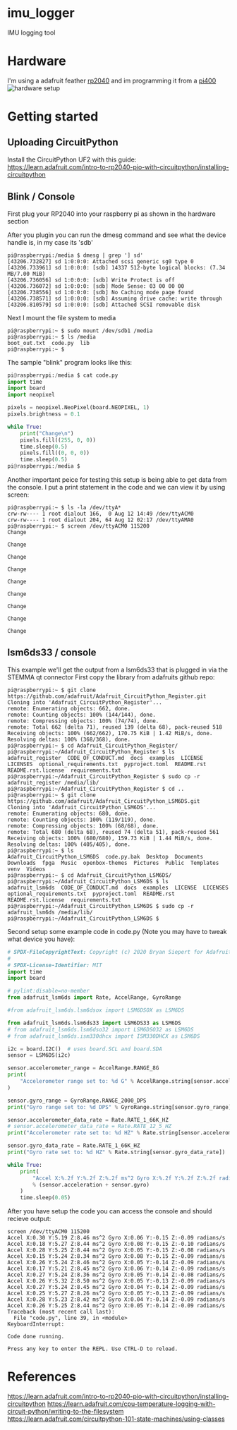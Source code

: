 # imu_logger
IMU logging tool

# Hardware
I'm using a adafruit feather [rp2040](https://www.adafruit.com/product/4884) and im programming it from a [pi400](https://www.adafruit.com/product/4795)
![hardware setup](images/hardware_setup.jpg)

# Getting started
## Uploading CircuitPython
Install the CircuitPython UF2 with this guide: https://learn.adafruit.com/intro-to-rp2040-pio-with-circuitpython/installing-circuitpython

## Blink / Console
First plug your RP2040 into your raspberry pi as shown in the hardware section

After you plugin you can run the dmesg command and see what the device handle is, in my case its 'sdb'
```shell
pi@raspberrypi:/media $ dmesg | grep '] sd'
[43206.732827] sd 1:0:0:0: Attached scsi generic sg0 type 0
[43206.733961] sd 1:0:0:0: [sdb] 14337 512-byte logical blocks: (7.34 MB/7.00 MiB)
[43206.736056] sd 1:0:0:0: [sdb] Write Protect is off
[43206.736072] sd 1:0:0:0: [sdb] Mode Sense: 03 00 00 00
[43206.738556] sd 1:0:0:0: [sdb] No Caching mode page found
[43206.738571] sd 1:0:0:0: [sdb] Assuming drive cache: write through
[43206.810579] sd 1:0:0:0: [sdb] Attached SCSI removable disk
```

Next I mount the file system to media
```shell
pi@raspberrypi:~ $ sudo mount /dev/sdb1 /media
pi@raspberrypi:~ $ ls /media
boot_out.txt  code.py  lib
pi@raspberrypi:~ $
```

The sample "blink" program looks like this:
```python
pi@raspberrypi:/media $ cat code.py
import time
import board
import neopixel

pixels = neopixel.NeoPixel(board.NEOPIXEL, 1)
pixels.brightness = 0.1

while True:
    print("Change\n")
    pixels.fill((255, 0, 0))
    time.sleep(0.5)
    pixels.fill((0, 0, 0))
    time.sleep(0.5)
pi@raspberrypi:/media $
```

Another important peice for testing this setup is being able to get data from the console.  I put a print statement in the code and we can view it by using screen:
```
pi@raspberrypi:~ $ ls -la /dev/ttyA*
crw-rw---- 1 root dialout 166,  0 Aug 12 14:49 /dev/ttyACM0
crw-rw---- 1 root dialout 204, 64 Aug 12 02:17 /dev/ttyAMA0
pi@raspberrypi:~ $ screen /dev/ttyACM0 115200
Change

Change

Change

Change

Change

Change

Change

Change

Change
```

## lsm6ds33 / console
This example we'll get the output from a lsm6ds33 that is plugged in via the STEMMA qt connector
First copy the library from adafruits github repo:
```
pi@raspberrypi:~ $ git clone https://github.com/adafruit/Adafruit_CircuitPython_Register.git
Cloning into 'Adafruit_CircuitPython_Register'...
remote: Enumerating objects: 662, done.
remote: Counting objects: 100% (144/144), done.
remote: Compressing objects: 100% (74/74), done.
remote: Total 662 (delta 71), reused 139 (delta 68), pack-reused 518
Receiving objects: 100% (662/662), 170.75 KiB | 1.42 MiB/s, done.
Resolving deltas: 100% (368/368), done.
pi@raspberrypi:~ $ cd Adafruit_CircuitPython_Register/
pi@raspberrypi:~/Adafruit_CircuitPython_Register $ ls
adafruit_register  CODE_OF_CONDUCT.md  docs  examples  LICENSE  LICENSES  optional_requirements.txt  pyproject.toml  README.rst  README.rst.license  requirements.txt
pi@raspberrypi:~/Adafruit_CircuitPython_Register $ sudo cp -r adafruit_register /media/lib/
pi@raspberrypi:~/Adafruit_CircuitPython_Register $ cd ..
pi@raspberrypi:~ $ git clone https://github.com/adafruit/Adafruit_CircuitPython_LSM6DS.git
Cloning into 'Adafruit_CircuitPython_LSM6DS'...
remote: Enumerating objects: 680, done.
remote: Counting objects: 100% (119/119), done.
remote: Compressing objects: 100% (68/68), done.
remote: Total 680 (delta 68), reused 74 (delta 51), pack-reused 561
Receiving objects: 100% (680/680), 159.73 KiB | 1.44 MiB/s, done.
Resolving deltas: 100% (405/405), done.
pi@raspberrypi:~ $ ls
Adafruit_CircuitPython_LSM6DS  code.py.bak  Desktop  Documents  Downloads  fpga  Music  openbox-themes  Pictures  Public  Templates  venv  Videos
pi@raspberrypi:~ $ cd Adafruit_CircuitPython_LSM6DS/
pi@raspberrypi:~/Adafruit_CircuitPython_LSM6DS $ ls
adafruit_lsm6ds  CODE_OF_CONDUCT.md  docs  examples  LICENSE  LICENSES  optional_requirements.txt  pyproject.toml  README.rst  README.rst.license  requirements.txt
pi@raspberrypi:~/Adafruit_CircuitPython_LSM6DS $ sudo cp -r adafruit_lsm6ds /media/lib/
pi@raspberrypi:~/Adafruit_CircuitPython_LSM6DS $
```

Second setup some example code in code.py (Note you may have to tweak what device you have):
```python
# SPDX-FileCopyrightText: Copyright (c) 2020 Bryan Siepert for Adafruit Industries
#
# SPDX-License-Identifier: MIT
import time
import board

# pylint:disable=no-member
from adafruit_lsm6ds import Rate, AccelRange, GyroRange

#from adafruit_lsm6ds.lsm6dsox import LSM6DSOX as LSM6DS

from adafruit_lsm6ds.lsm6ds33 import LSM6DS33 as LSM6DS
# from adafruit_lsm6ds.lsm6dso32 import LSM6DSO32 as LSM6DS
# from adafruit_lsm6ds.ism330dhcx import ISM330DHCX as LSM6DS

i2c = board.I2C()  # uses board.SCL and board.SDA
sensor = LSM6DS(i2c)

sensor.accelerometer_range = AccelRange.RANGE_8G
print(
    "Accelerometer range set to: %d G" % AccelRange.string[sensor.accelerometer_range]
)

sensor.gyro_range = GyroRange.RANGE_2000_DPS
print("Gyro range set to: %d DPS" % GyroRange.string[sensor.gyro_range])

sensor.accelerometer_data_rate = Rate.RATE_1_66K_HZ
# sensor.accelerometer_data_rate = Rate.RATE_12_5_HZ
print("Accelerometer rate set to: %d HZ" % Rate.string[sensor.accelerometer_data_rate])

sensor.gyro_data_rate = Rate.RATE_1_66K_HZ
print("Gyro rate set to: %d HZ" % Rate.string[sensor.gyro_data_rate])

while True:
    print(
        "Accel X:%.2f Y:%.2f Z:%.2f ms^2 Gyro X:%.2f Y:%.2f Z:%.2f radians/s"
        % (sensor.acceleration + sensor.gyro)
    )
    time.sleep(0.05)
```

After you have setup the code you can access the console and should recieve output:
```
screen /dev/ttyACM0 115200
Accel X:0.30 Y:5.19 Z:8.46 ms^2 Gyro X:0.06 Y:-0.15 Z:-0.09 radians/s
Accel X:0.18 Y:5.27 Z:8.44 ms^2 Gyro X:0.08 Y:-0.15 Z:-0.10 radians/s
Accel X:0.28 Y:5.25 Z:8.44 ms^2 Gyro X:0.05 Y:-0.15 Z:-0.08 radians/s
Accel X:0.15 Y:5.24 Z:8.34 ms^2 Gyro X:0.08 Y:-0.15 Z:-0.09 radians/s
Accel X:0.26 Y:5.24 Z:8.46 ms^2 Gyro X:0.05 Y:-0.14 Z:-0.09 radians/s
Accel X:0.17 Y:5.21 Z:8.45 ms^2 Gyro X:0.06 Y:-0.14 Z:-0.09 radians/s
Accel X:0.27 Y:5.24 Z:8.36 ms^2 Gyro X:0.05 Y:-0.14 Z:-0.08 radians/s
Accel X:0.26 Y:5.32 Z:8.50 ms^2 Gyro X:0.05 Y:-0.13 Z:-0.09 radians/s
Accel X:0.27 Y:5.24 Z:8.45 ms^2 Gyro X:0.04 Y:-0.14 Z:-0.09 radians/s
Accel X:0.25 Y:5.27 Z:8.26 ms^2 Gyro X:0.05 Y:-0.13 Z:-0.09 radians/s
Accel X:0.28 Y:5.23 Z:8.42 ms^2 Gyro X:0.04 Y:-0.14 Z:-0.09 radians/s
Accel X:0.26 Y:5.25 Z:8.44 ms^2 Gyro X:0.05 Y:-0.14 Z:-0.09 radians/s
Traceback (most recent call last):
  File "code.py", line 39, in <module>
KeyboardInterrupt:

Code done running.

Press any key to enter the REPL. Use CTRL-D to reload.
```

# References
https://learn.adafruit.com/intro-to-rp2040-pio-with-circuitpython/installing-circuitpython
https://learn.adafruit.com/cpu-temperature-logging-with-circuit-python/writing-to-the-filesystem
https://learn.adafruit.com/circuitpython-101-state-machines/using-classes